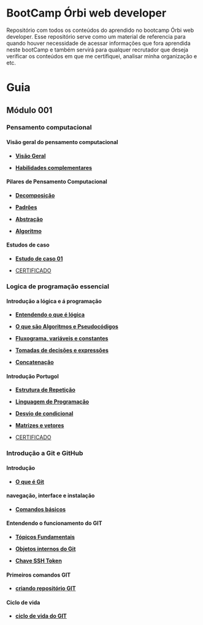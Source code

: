 # BootCamp Órbi web developer
Repositório com todos os conteúdos do aprendido no bootcamp Órbi web developer.
Esse repositório serve como um material de referencia para quando houver necessidade de acessar informações que fora aprendida neste
bootCamp e também servirá para qualquer recrutador que deseja verificar os conteúdos em que me certifiquei, analisar minha organização e etc.

# Guia  

## Módulo 001
### Pensamento computacional
#### Visão geral do pensamento computacional

- [**Visão Geral**](/docs/modulo001/curso001-pensamento-computacional/mod001/content001.md)

- [**Habilidades complementares**](/docs/modulo001/curso001-pensamento-computacional/mod001/content002.md)

#### Pilares de Pensamento Computacional

- [**Decomposição**](/docs/modulo001/curso001-pensamento-computacional/mod002/content001.md)

- [**Padrões**](/docs/modulo001/curso001-pensamento-computacional/mod002/content002.md)

- [**Abstração**](/docs/modulo001/curso001-pensamento-computacional/mod002/content003.md)

- [**Algoritmo**](/docs/modulo001/curso001-pensamento-computacional/mod002/content004.md)

#### Estudos de caso

- [**Estudo de caso 01**](/docs/modulo001/curso001-pensamento-computacional/mod003/content001.md)

- [CERTIFICADO](/docs/assets/certificates/pensamento-computacional-42D59789.pdf)

### Logica de programação essencial
#### Introdução a lógica e á programação

- [**Entendendo o que é lógica**](/docs/modulo001/curso002-logica-programacao/mod001/content001.md)

- [**O que são Algoritmos e Pseudocódigos**](/docs/modulo001/curso002-logica-programacao/mod001/content002.md)

- [**Fluxograma, variáveis e constantes**](/docs/modulo001/curso002-logica-programacao/mod001/content003.md)


- [**Tomadas de decisões e expressões**](/docs/modulo001/curso002-logica-programacao/mod001/content004.md)

- [**Concatenação**](/docs/modulo001/curso002-logica-programacao/mod001/content005.md)

#### Introdução Portugol

- [**Estrutura de Repetição**](/docs/modulo001/curso002-logica-programacao/mod002/content006.md)

- [**Linguagem de Programação**](/docs/modulo001/curso002-logica-programacao/mod002/content007.md)

- [**Desvio de condicional**](/docs/modulo001/curso002-logica-programacao/mod002/content008.md)

- [**Matrizes e vetores**](/docs/modulo001/curso002-logica-programacao/mod002/content009.md)

- [CERTIFICADO](/docs/assets/certificates/logica-programa%C3%A7%C3%A3o-essencial-4BF9848B.pdf)


### Introdução a Git e GitHub
#### Introdução 
- [**O que é Git**](/docs/modulo001/curso003-git-github/mod001/content001.md)

#### navegação, interface e instalação 

- [**Comandos básicos**](/docs/modulo001/curso003-git-github/mod002/content001.md)

#### Entendendo o funcionamento do GIT

- [**Tópicos Fundamentais**](/docs/modulo001/curso003-git-github/mod003/content001.md)

- [**Objetos internos do Git**](/docs/modulo001/curso003-git-github/mod003/content002.md)

- [**Chave SSH Token**](/docs/modulo001/curso003-git-github/mod003/content003.md)

#### Primeiros comandos GIT
- [**criando repositório GIT**](/docs/modulo001/curso003-git-github/mod004/content001.md)

#### Ciclo de vida

- [**ciclo de vida do GIT**](/docs/modulo001/curso003-git-github/mod004/content002.md)


